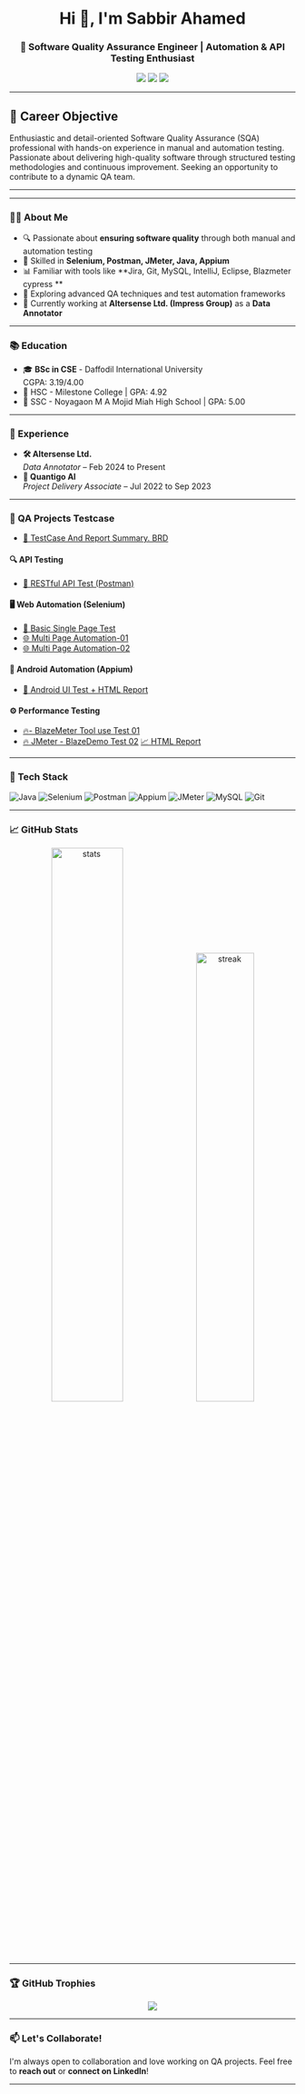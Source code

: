 <h1 align="center">Hi 👋, I'm Sabbir Ahamed</h1>
<h3 align="center">🚀 Software Quality Assurance Engineer | Automation & API Testing Enthusiast</h3>

<p align="center">
  <a href="mailto:sabbircse72@gmail.com"><img src="https://img.shields.io/badge/Gmail-D14836?style=for-the-badge&logo=gmail&logoColor=white"/></a>
  <a href="https://linkedin.com/in/sabbir-ahamed72"><img src="https://img.shields.io/badge/LinkedIn-blue?style=for-the-badge&logo=linkedin&logoColor=white"/></a>
  <a href="https://github.com/sabbir72"><img src="https://img.shields.io/badge/GitHub-100000?style=for-the-badge&logo=github&logoColor=white"/></a>
</p>

---
## 🎯 **Career Objective**
Enthusiastic and detail-oriented Software Quality Assurance (SQA) professional with hands-on experience in manual and automation testing. Passionate about delivering high-quality software through structured testing methodologies and continuous improvement. Seeking an opportunity to contribute to a dynamic QA team.

---
---

### 🧑‍💻 About Me

- 🔍 Passionate about **ensuring software quality** through both manual and automation testing
- 🔧 Skilled in **Selenium, Postman, JMeter, Java, Appium**
- 📊 Familiar with tools like **Jira, Git, MySQL, IntelliJ, Eclipse, Blazmeter cypress **
- 🧪 Exploring advanced QA techniques and test automation frameworks
- 💼 Currently working at **Altersense Ltd. (Impress Group)** as a **Data Annotator**

---

### 📚 Education

- 🎓 **BSc in CSE** - Daffodil International University  
  CGPA: 3.19/4.00  
- 🧪 HSC - Milestone College | GPA: 4.92  
- 🔬 SSC - Noyagaon M A Mojid Miah High School | GPA: 5.00  

---

### 💼 Experience

- **🛠️ Altersense Ltd.**  
  *Data Annotator* – Feb 2024 to Present  
- **🧠 Quantigo AI**  
  *Project Delivery Associate* – Jul 2022 to Sep 2023  

---

### 🧪 QA Projects Testcase
- [🔗 TestCase And Report Summary.  BRD](https://github.com/sabbir72/Test_case-practice-project-01.git)    
#### 🔍 API Testing
- [🔗 RESTful API Test (Postman)](https://github.com/sabbir72/ApiLearnwith_csv_env_collection.git)  

#### 🖥️ Web Automation (Selenium)
- [🧾 Basic Single Page Test](https://github.com/sabbir72/Product_automation_basic_singlepage.git)  
- [🌐 Multi Page Automation-01](https://github.com/sabbir72/AutomationTesting_01.git)
- [🌐 Multi Page Automation-02](https://github.com/sabbir72/SQA_POM_Browser2025_02.git)   


#### 📱 Android Automation (Appium)
- [📱 Android UI Test + HTML Report](https://github.com/sabbir72/AndroidAutomation_htmlReport.git)

#### ⚙️ Performance Testing
- [🔥- BlazeMeter Tool use Test 01 ](https://github.com/sabbir72/Performance_test2025_used_Blazmeter.git)  
- [🔥 JMeter - BlazeDemo Test 02](https://github.com/sabbir72/PerformanceTest_BlazeDemo.git)  [📈 HTML Report](https://sabbir72.github.io/PerformanceTest_BlazeDemo/)

---

### 🧰 Tech Stack

![Java](https://img.shields.io/badge/Java-ED8B00?style=for-the-badge&logo=java&logoColor=white)
![Selenium](https://img.shields.io/badge/Selenium-43B02A?style=for-the-badge&logo=selenium&logoColor=white)
![Postman](https://img.shields.io/badge/Postman-FF6C37?style=for-the-badge&logo=postman&logoColor=white)
![Appium](https://img.shields.io/badge/Appium-7139A5?style=for-the-badge&logo=appium&logoColor=white)
![JMeter](https://img.shields.io/badge/Apache_JMeter-D22128?style=for-the-badge&logo=apachejmeter&logoColor=white)
![MySQL](https://img.shields.io/badge/MySQL-00758F?style=for-the-badge&logo=mysql&logoColor=white)
![Git](https://img.shields.io/badge/Git-F05032?style=for-the-badge&logo=git&logoColor=white)

---

### 📈 GitHub Stats

<p align="center">
  <img src="https://github-readme-stats.vercel.app/api?username=sabbir72&show_icons=true&theme=github_dark" alt="stats" width="50%" />
  <img src="https://github-readme-streak-stats.herokuapp.com/?user=sabbir72&theme=dark" alt="streak" width="45%"/>
</p>

---

### 🏆 GitHub Trophies

<p align="center">
  <img src="https://github-profile-trophy.vercel.app/?username=sabbir72&theme=onestar&no-frame=true&row=1&column=6" />
</p>

---

### 📫 Let's Collaborate!

I'm always open to collaboration and love working on QA projects. Feel free to **reach out** or **connect on LinkedIn**!

---


